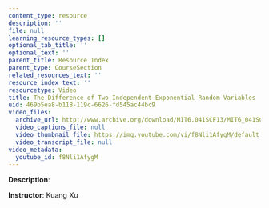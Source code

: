 ```yaml
---
content_type: resource
description: ''
file: null
learning_resource_types: []
optional_tab_title: ''
optional_text: ''
parent_title: Resource Index
parent_type: CourseSection
related_resources_text: ''
resource_index_text: ''
resourcetype: Video
title: The Difference of Two Independent Exponential Random Variables
uid: 469b5ea8-b118-119c-6626-fd545ac44bc9
video_files:
  archive_url: http://www.archive.org/download/MIT6.041SCF13/MIT6_041SCF13_The_Difference_of_2_Independent_Exponential_Random_Variables_300k.mp4
  video_captions_file: null
  video_thumbnail_file: https://img.youtube.com/vi/f8Nli1AfygM/default.jpg
  video_transcript_file: null
video_metadata:
  youtube_id: f8Nli1AfygM
---
```


**Description**:

**Instructor**: Kuang Xu